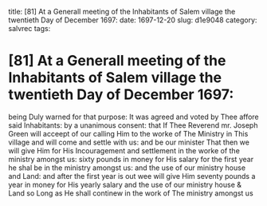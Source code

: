title: [81] At a Generall meeting of the Inhabitants of Salem village the twentieth Day of December 1697:
date: 1697-12-20
slug: d1e9048
category: salvrec
tags: 


<div markdown class="doc" id="d1e9048">


# [81] At a Generall meeting of the Inhabitants of Salem village the twentieth Day of December 1697: 

being Duly warned for that purpose: It was agreed and voted by Thee affore said Inhabitants: by a unanimous consent: that If Thee Reverend mr. Joseph Green will acceept of our calling Him to the worke of The Ministry in This village and will come and settle with us: and be our minister That then we will give Him for His Incouragement and settlement in the worke of the ministry amongst us: sixty pounds in money for His salary for the first year he shal be in the ministry amongst us: and the use of our ministry house and Land: and after the first year is out wee will give Him seventy pounds a year in money for His yearly salary and the use of our ministry house & Land so Long as He shall continew in the work of The ministry amongst us
</div>